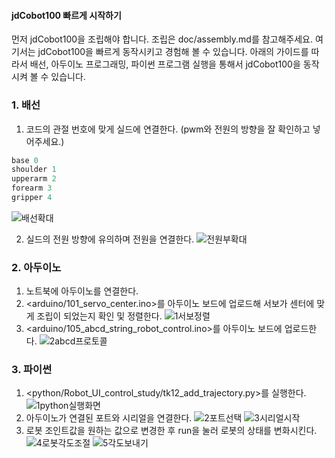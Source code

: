 #### jdCobot100 빠르게 시작하기 
먼저 jdCobot100을 조립해야 합니다. 조립은 doc/assembly.md를 참고해주세요. 여기서는 jdCobot100을 빠르게 동작시키고 경험해 볼 수 있습니다. 
아래의 가이드를 따라서 배선, 아두이노 프로그래밍, 파이썬 프로그램 실행을 통해서 jdCobot100을 동작시켜 볼 수 있습니다. 

### 1. 배선
1. 코드의 관절 번호에 맞게 실드에 연결한다.
(pwm와 전원의 방향을 잘 확인하고 넣어주세요.)
```c
base 0
shoulder 1
upperarm 2
forearm 3
gripper 4
```
![배선확대](https://github.com/user-attachments/assets/81a5f847-b898-4994-8014-f777342b8fbf)

2. 실드의 전원 방향에 유의하며 전원을 연결한다.
![전원부확대](https://github.com/user-attachments/assets/2fb5f88f-a785-4694-a420-75843c9c7b6d)

### 2. 아두이노
1. 노트북에 아두이노를 연결한다.
2. <arduino/101_servo_center.ino>를 아두이노 보드에 업로드해 서보가 센터에 맞게 조립이 되었는지 확인 및 정렬한다.
![1서보정렬](https://github.com/user-attachments/assets/cf242a52-391c-43b0-a671-91dd86a2449c)
3. <arduino/105_abcd_string_robot_control.ino>를 아두이노 보드에 업로드한다.
![2abcd프로토콜](https://github.com/user-attachments/assets/b4c03bd9-cff1-45d5-9c2e-d5b7fbd49278)

### 3. 파이썬
1. <python/Robot_UI_control_study/tk12_add_trajectory.py>를 실행한다.
![1python실행화면](https://github.com/user-attachments/assets/bdf9aa81-94f0-40cb-ae99-004f05eb935c)
2. 아두이노가 연결된 포트와 시리얼을 연결한다.
![2포트선택](https://github.com/user-attachments/assets/8a5a43e8-628a-4b6d-ba2f-6be6bc5938f0)
![3시리얼시작](https://github.com/user-attachments/assets/a3ffae57-e431-4f71-8fee-d33aab5ecca1)
3. 로봇 조인트값을 원하는 값으로 변경한 후 run을 눌러 로봇의 상태를 변화시킨다.
![4로봇각도조절](https://github.com/user-attachments/assets/4acf09d6-28b6-42c4-a648-e0cbbe093e97)
![5각도보내기](https://github.com/user-attachments/assets/5d1a5ca1-3916-46b4-ba21-cbff260b9225)
